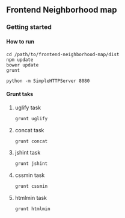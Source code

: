 ## Frontend Neighborhood map

### Getting started

#### How to run
    cd /path/to/frontend-neighborhood-map/dist
    npm update
    bower update
    grunt

    python -m SimpleHTTPServer 8080

#### Grunt taks

1. uglify task

    ``` bash
    grunt uglify
    ```

1. concat task

    ``` bash
    grunt concat
    ```

1. jshint task

    ``` bash
    grunt jshint
    ```

1. cssmin task

    ``` bash
    grunt cssmin
    ```

1. htmlmin task

    ``` bash
    grunt htmlmin
    ```
